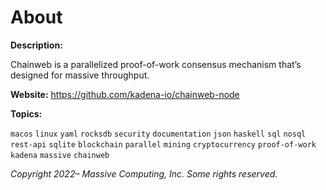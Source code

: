 # About

**Description:**

Chainweb is a parallelized proof-of-work consensus mechanism that’s designed for massive throughput.

**Website:** https://github.com/kadena-io/chainweb-node

**Topics:**

`macos` `linux` `yaml` `rocksdb` `security` `documentation`
`json` `haskell` `sql` `nosql` `rest-api` `sqlite` `blockchain`
`parallel` `mining` `cryptocurrency` `proof-of-work` `kadena`
`massive` `chainweb`

_Copyright 2022– Massive Computing, Inc. Some rights reserved._
